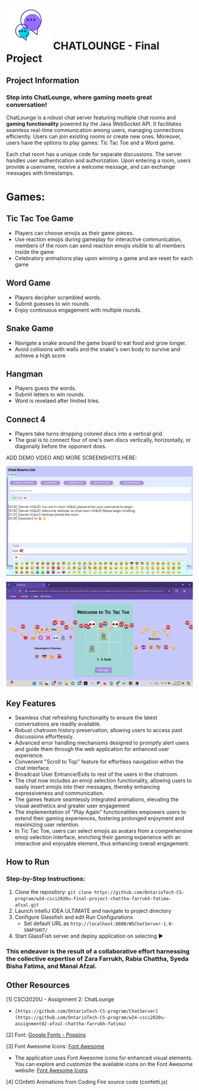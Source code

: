 # <img src="src/main/webapp/img/logo.png" alt="ChatLounge Logo" width="120"> CHATLOUNGE - Final Project


## Project Information

### Step into ChatLounge, where gaming meets great conversation! 
ChatLounge is a robust chat server featuring multiple chat rooms and __gaming functionality__ powered by the Java WebSocket API. It facilitates seamless real-time communication among users, managing connections efficiently. Users can join existing rooms or create new ones. Moreover, users have the options to play games: Tic Tac Toe and a Word game.

Each chat room has a unique code for separate discussions. The server handles user authentication and authorization. Upon entering a room, users provide a username, receive a welcome message, and can exchange messages with timestamps.

# Games: 

## Tic Tac Toe Game
- Players can choose emojis as their game pieces.
- Use reaction emojis during gameplay for interactive communication, members of the room can send reaction emojis visible to all members inside the game
- Celebratory animations play upon winning a game and are reset for each game

## Word Game
- Players decipher scrambled words.
- Submit guesses to win rounds.
- Enjoy continuous engagement with multiple rounds.

## Snake Game
- Navigate a snake around the game board to eat food and grow longer.
- Avoid collisions with walls and the snake's own body to survive and achieve a high score

## Hangman
- Players guess the words.
- Submit letters to win rounds.
- Word is revelaed after limited tries.
  
## Connect 4
- Players take turns dropping colored discs into a vertical grid.
- The goal is to connect four of one's own discs vertically, horizontally, or diagonally before the opponent does.


ADD DEMO VIDEO AND MORE SCREENSHOTS HERE:
<p align="center">
   <img src="chatLounge.png" alt="ChatLounge" width="700">
</p>
<p align="center">
   <img src="reactions.png" alt="floating reactions" width="700">
</p>

## Key Features
- Seamless chat refreshing functionality to ensure the latest conversations are readily available.
- Robust chatroom history preservation, allowing users to access past discussions effortlessly.
- Advanced error handling mechanisms designed to promptly alert users and guide them through the web application for enhanced user experience.
- Convenient "Scroll to Top" feature for effortless navigation within the chat interface.
- Broadcast User Entrance/Exits to rest of the users in the chatroom.
- The chat now includes an emoji selection functionality, allowing users to easily insert emojis into their messages, thereby enhancing expressiveness and communication.
- The games feature seamlessly integrated animations, elevating the visual aesthetics and greater user engagement
- The implementation of "Play Again" functionalities empowers users to extend their gaming experiences, fostering prolonged enjoyment and maximizing user retention.
- In Tic Tac Toe, users can select emojis as avatars from a comprehensive emoji selection interface, enriching their gaming experience with an interactive and enjoyable element, thus enhancing overall engagement.

  
## How to Run

### Step-by-Step Instructions:
1. Clone the repository: `git clone https://github.com/OntarioTech-CS-program/w24-csci2020u-final-project-chattha-farrukh-fatima-afzal.git`
2. Launch intelliJ IDEA ULTIMATE and navigate to project directory
3. Configure Glassfish and edit Run Configurations
    - Set default URL as `http://localhost:8080/WSChatServer-1.0-SNAPSHOT/`
4. Start GlassFish server and deploy application on selecting ▶

### This endeavor is the result of a collaborative effort harnessing the collective expertise of Zara Farrukh, Rabia Chattha, Syeda Bisha Fatima, and Manal Afzal.

## Other Resources
[1] CSCI2020U - Assignment 2: ChatLounge
  - `[https://github.com/OntarioTech-CS-program/ChatServer](https://github.com/OntarioTech-CS-program/w24-csci2020u-assignment02-afzal-chattha-farrukh-fatima)`

[2] Font: [Google Fonts - Poppins](https://fonts.google.com/specimen/Poppins)

[3] Font Awesome Icons: [Font Awesome](https://fontawesome.com/)
- The application uses Font Awesome icons for enhanced visual elements. You can explore and customize the available icons on the Font Awesome website: [Font Awesome Icons](https://fontawesome.com/icons)

[4] COnfetti Animations from Coding Fire source code (confetti.js)
